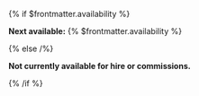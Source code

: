 {% if $frontmatter.availability %}

**Next available:** {% $frontmatter.availability %}

{% else /%}

**Not currently available for hire or commissions.**

{% /if %}
